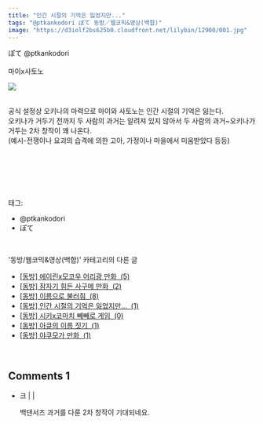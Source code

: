 ```yaml
---
title: "인간 시절의 기억은 잃었지만..."
tags: "@ptkankodori ぽて‏ 동방／웹코믹&영상(백합)"
image: "https://d3iolf2bs625b0.cloudfront.net/lilybin/12900/001.jpg"
---
```

<div class="article">
<div class="area_view">
<div style="text-align: left;">ぽて‏ @ptkankodori</div><div style="text-align: left;"><br/></div><div style="text-align: left;">마이x사토노<br/><p style="text-align: left;"><span class="imageblock" style="display: inline-block; width: 100%; height: auto; max-width: 100%;"><img src="{{ site.imgserver3 }}/lilybin/12900/001.jpg"/></span></p><p style="text-align: left;"><br/>공식 설정상 오키나의 마력으로 마이와 사토노는 인간 시절의 기억은 잃는다.<br/>오키나가 거두기 전까지 두 사람의 과거는 알려져 있지 않아서 두 사람의 과거~오키나가 거두는 2차 창작이 꽤 나온다.<br/>(예시-전쟁이나 요괴의 습격에 의한 고아, 가정이나 마을에서 미움받았다 등등) </p><p style="text-align: left;"><br/></p></div><p><br/></p>
</div></div><br/>
<div class="tagTrail">
<p>태그: </p>
<ul>
<li>@ptkankodori</li>
<li>ぽて‏</li>
</ul>
</div><br/>
<div class="another">
<p>'동방/웹코믹&amp;영상(백합)' 카테고리의 다른 글</p>
<ul>
<li><a href="/lilybin_12948">
[동방] 에이린x모코우 어리광 만화  (5)
</a></li>
<li><a href="/lilybin_13004">
[동방] 잠자기 힘든 사구메 만화  (2)
</a></li>
<li><a href="/lilybin_12936">
[동방] 이름으로 불러줘  (8)
</a></li>
<li><a href="/lilybin_12900">
[동방] 인간 시절의 기억은 잃었지만...  (1)
</a></li>
<li><a href="/lilybin_12928">
[동방] 시키x코마치 빼빼로 게임  (0)
</a></li>
<li><a href="/lilybin_12931">
[동방] 아큐의 이름 짓기  (1)
</a></li>
<li><a href="/lilybin_12933">
[동방] 야쿠모가 만화  (1)
</a></li>
</ul>
</div><br/>
<div class="comment">
<h2 class="bold">Comments <span id="commentCount12900">1</span></h2>
<div style="clear:both;">
<div id="entry12900Comment" style="display:block">
<ul class="list_reply">
<li class="rp_general" id="comment13950789">
<div class="post-comment">
<div>
<span>
<i class="fa fa-user"></i>크 |
                                |
                               
</span>
<p>백댄서즈 과거를 다룬 2차 창작이 기대되네요.</p>

</div>
</div>
</li>
</ul>
</div>
</div>
</div><br/>
<br/>
<p id="refer"></p>
<br/>

